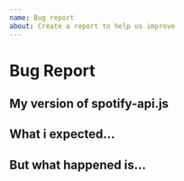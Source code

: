 ```yaml
---
name: Bug report
about: Create a report to help us improve
---
```


# Bug Report

## My version of spotify-api.js
<!-- What version are you using? -->

## What i expected...
<!-- Describe that what you expected to happen? -->

## But what happened is...
<!-- Describe what happened instead of your expected thing -->

<!-- It will be good if you post your code where you found the bug or upload a photo which can help the team to clear your problem quickly! -->
